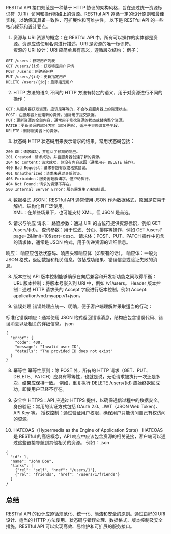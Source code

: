 RESTful API 接口规范是一种基于 HTTP 协议的架构风格，旨在通过统一资源标识符（URI）访问和操作网络上的资源。RESTful API 遵循一定的设计原则和最佳实践，以确保其具备一致性、可扩展性和可维护性。
以下是 RESTful API 的一些核心规范和设计要点。

1. 资源与 URI
  资源的概念：在 RESTful API 中，所有可以操作的实体都是资源。资源应该使用名词进行描述，URI 是资源的唯一标识符。  
  资源的 URI 设计：URI 应简单且有意义，遵循层次结构：
例子：
```
GET /users：获取用户列表
GET /users/{id}：获取特定用户详情
POST /users：创建新用户
PUT /users/{id}：更新指定用户
DELETE /users/{id}：删除指定用户
```

2. HTTP 方法的语义
不同的 HTTP 方法有特定的语义，用于对资源进行不同的操作：  
```
GET：从服务器获取资源。应该是幂等的，不会改变服务器上的资源状态。
POST：在服务器上创建新的资源，通常用于提交数据。
PUT：更新资源的全部内容，通常用于修改资源的状态或替换整个资源。
PATCH：更新资源的部分内容（部分更新），适用于只修改某些字段。
DELETE：删除服务器上的资源。
```
  
3. 状态码
HTTP 状态码用来表示请求的结果。常用状态码包括：
```
200 OK：请求成功，并返回了预期的响应。
201 Created：请求成功，并且服务器创建了新的资源。
204 No Content：请求成功，但没有内容返回（通常用于 DELETE 操作）。
400 Bad Request：请求参数有误或格式错误。
401 Unauthorized：请求未通过身份验证。
403 Forbidden：服务器理解请求，但拒绝执行。
404 Not Found：请求的资源不存在。
500 Internal Server Error：服务器发生了未知错误。
```

4. 数据格式
JSON：RESTful API 通常使用 JSON 作为数据格式，原因是它易于解析、结构化且广泛使用。  
XML：在某些场景下，也可能支持 XML，但 JSON 是首选。

6. 请求与响应
请求：
  路径参数：通过 URI 的占位符提供资源标识，例如 GET /users/{id}。
  查询参数：用于过滤、分页、排序等操作，例如 GET /users?page=2&limit=10&sort=desc。
  请求体：POST、PUT、PATCH 操作中包含的请求体，通常是 JSON 格式，用于传递资源的详细信息。

响应：
  响应应包括状态码、响应头和响应体（如果有的话）。
  响应体：一般为 JSON 格式，返回数据和相关信息。包括成功结果、错误信息或验证失败的消息。
  
8. 版本控制
  API 版本控制能够确保在向后兼容和开发新功能之间取得平衡：
  URL 版本控制：将版本号嵌入到 URI 中，例如 /v1/users。
  Header 版本控制：通过 HTTP 请求头的 Accept 字段进行版本控制，例如 Accept: application/vnd.myapp.v1+json。

7. 错误处理
错误处理应统一、明确，便于客户端理解并采取适当的行动：

标准化错误响应：通常使用 JSON 格式返回错误消息，结构应包含错误代码、错误消息以及相关的详细信息。
json
```
{
  "error": {
    "code": 400,
    "message": "Invalid user ID",
    "details": "The provided ID does not exist"
  }
}
```

8. 幂等性
幂等性原则：除 POST 外，所有的 HTTP 请求（GET、PUT、DELETE、PATCH）应具有幂等性，也就是说，无论请求被执行一次还是多次，结果应保持一致。
例如，重复执行 DELETE /users/{id} 应始终返回成功，即使用户已经不存在。

10. 安全性
  HTTPS：API 应通过 HTTPS 提供，以确保通信过程中的数据安全。
  身份验证：常用的认证方式包括 OAuth 2.0、JWT（JSON Web Token）、API Key 等。
  授权控制：通过验证用户权限，确保用户只能访问自己有权访问的资源。

12. HATEOAS（Hypermedia as the Engine of Application State）
  HATEOAS 是 RESTful 的高级概念，API 响应中应该包含资源的相关链接，客户端可以通过这些链接导航到其他相关的资源。
例如：
json
```
{
  "id": 1,
  "name": "John Doe",
  "links": [
    {"rel": "self", "href": "/users/1"},
    {"rel": "friends", "href": "/users/1/friends"}
  ]
}
```

## 总结
RESTful API 的设计应遵循规范化、统一化、简洁和安全的原则。通过良好的 URI 设计、适当的 HTTP 方法使用、状态码与错误处理、数据格式、版本控制及安全措施，RESTful API 可以实现高效、易维护和可扩展的服务接口。
